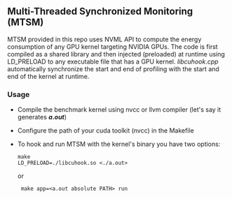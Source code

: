 ## Multi-Threaded Synchronized Monitoring (MTSM)

MTSM provided in this repo uses NVML API to compute the energy consumption of any GPU kernel targeting NVIDIA GPUs. The code is first compiled as a shared library and then injected (preloaded) at runtime using LD_PRELOAD to any executable file that has a GPU kernel. *libcuhook.cpp* automatically synchronize the start and end of profiling with the start and end of the kernel at runtime.

### Usage

* Compile the benchmark kernel using nvcc or llvm compiler (let's say it generates ***a.out***)

* Configure the path of your cuda toolkit (nvcc) in the Makefile

* To hook and run MTSM with the kernel's binary you have two options:
    ```
    make
    LD_PRELOAD=./libcuhook.so <./a.out>
    ```
    or
    ```
     make app=<a.out absolute PATH> run
    ```
    

